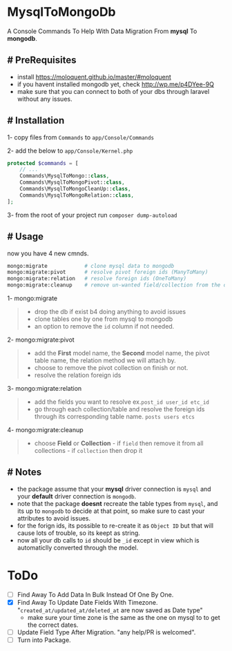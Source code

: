 # MysqlToMongoDb
A Console Commands To Help With Data Migration From **mysql** To **mongodb**.

## # PreRequisites
- install https://moloquent.github.io/master/#moloquent
- if you havent installed mongodb yet, check http://wp.me/p4DYee-9Q
- make sure that you can connect to both of your dbs through laravel without any issues.

## # Installation
1- copy files from `Commands` to `app/Console/Commands`

2- add the below to `app/Console/Kernel.php`

```php
protected $commands = [
    // ...
    Commands\MysqlToMongo::class,
    Commands\MysqlToMongoPivot::class,
    Commands\MysqlToMongoCleanUp::class,
    Commands\MysqlToMongoRelation::class,
];
```

3- from the root of your project run `composer dump-autoload`

## # Usage
now you have 4 new cmnds.

```bash
mongo:migrate            # clone mysql data to mongodb
mongo:migrate:pivot      # resolve pivot foreign ids (ManyToMany)
mongo:migrate:relation   # resolve foreign ids (OneToMany)
mongo:migrate:cleanup    # remove un-wanted field/collection from the db
```

1- mongo:migrate
>  - drop the db if exist b4 doing anything to avoid issues
>  - clone tables one by one from mysql to mongodb
>  - an option to remove the `id` column if not needed.

2- mongo:migrate:pivot
>  - add the **First** model name, the **Second** model name, the pivot table name, the relation method we will attach by.
>  - choose to remove the pivot collection on finish or not.
>  - resolve the relation foreign ids

3- mongo:migrate:relation
>  - add the fields you want to resolve ex.`post_id user_id etc_id`
>  - go through each collection/table and resolve the foreign ids through its corresponding table name. `posts users etcs`

4- mongo:migrate:cleanup
>  - choose **Field** or **Collection**
    - if `field` then remove it from all collections
    - if `collection` then drop it

## # Notes
- the package assume that your **mysql** driver connection is `mysql` and your **default** driver connection is `mongodb`.
- note that the package **doesnt** recreate the table types from `mysql`, and its up to `mongodb` to decide at that point, so make sure to cast your attributes to avoid issues.
- for the forign ids, its possible to re-create it as `Object ID` but that will cause lots of trouble, so its keept as string.
- now all your db calls to `id` should be `_id` except in view which is automaticlly converted through the model.

# ToDo

* [ ] Find Away To Add Data In Bulk Instead Of One By One.
* [x] Find Away To Update Date Fields With Timezone. "`created_at/updated_at/deleted_at` are now saved as Date type"
  - make sure your time zone is the same as the one on mysql to to get the correct dates.
* [ ] Update Field Type After Migration. "any help/PR is welcomed".
* [ ] Turn into Package.
